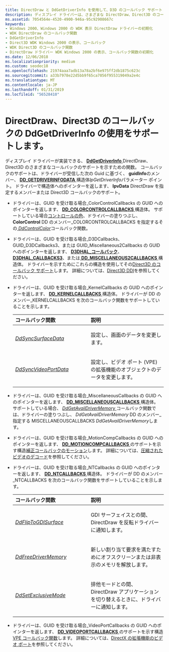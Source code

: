 ```yaml
---
title: DirectDraw と DdGetDriverInfo を使用して、D3D のコールバック サポート
description: ディスプレイ ドライバーは、さまざまな DirectDraw、Direct3D のコールバック サポートを示すため DdGetDriverInfo 関数を実装できます。
ms.assetid: 7054564e-4520-4900-946a-95c92908667c
keywords:
- Windows 2000、Windows 2000 の WDK 表示 DirectDraw ドライバーの初期化
- WDK DirectDraw のコールバック関数
- DdGetDriverInfo
- Direct3D WDK Windows 2000 の表示、コールバック
- WDK Direct3D のコールバック関数
- DirectDraw ドライバー WDK Windows 2000 の表示、コールバック関数の初期化
ms.date: 12/06/2018
ms.localizationpriority: medium
ms.custom: seodec18
ms.openlocfilehash: 21974aaa7adb13a78a2bf6e975ff2db1875c623c
ms.sourcegitcommit: a33b7978e22d5bb9f65ca7056f955319049a2e4c
ms.translationtype: MT
ms.contentlocale: ja-JP
ms.lasthandoff: 01/31/2019
ms.locfileid: "56528410"
---
```

# <a name="directdraw-and-direct3d-callback-support-using-ddgetdriverinfo"></a>DirectDraw、Direct3D のコールバックの DdGetDriverInfo の使用をサポートします。

ディスプレイ ドライバーが実装できる、 [ **DdGetDriverInfo** ](https://msdn.microsoft.com/library/windows/hardware/ff549404) DirectDraw、Direct3D のさまざまなコールバックのサポートを示すための関数。 コールバックのサポートは、ドライバーが受信した次の Guid に基づく、 **guidInfo**のメンバー、 [ **DD\_GETDRIVERINFODATA** ](https://msdn.microsoft.com/library/windows/hardware/ff551550)構造体*lpGetDriverInfo*パラメーター ポイント。 ドライバーで構造体へのポインターを返します、 **lpvData** DirectDraw を指定するメンバーまたは Direct3D コールバックのサポート。

- ドライバーは、GUID を受け取る場合\_ColorControlCallbacks の GUID へのポインターを返します、 [ **DD\_COLORCONTROLCALLBACKS** ](https://msdn.microsoft.com/library/windows/hardware/ff550521)構造体。 サポートしている場合[コントロールの色](color-control-initialization.md)、ドライバーの塗りつぶし、 **ColorControl** DD のメンバー\_COLORCONTROLCALLBACKS を指定するその[ *DdControlColor*](https://msdn.microsoft.com/library/windows/hardware/ff549244)コールバック関数。

- ドライバーは、GUID を受け取る場合\_D3DCallbacks、GUID\_D3DCallbacks3、または GUID\_Miscellaneous2Callbacks の GUID へのポインターを返します、 [ **D3DHAL\_コールバック**](https://msdn.microsoft.com/library/windows/hardware/ff544716)、 [ **D3DHAL\_CALLBACKS3**](https://msdn.microsoft.com/library/windows/hardware/ff544723)、または[ **DD\_MISCELLANEOUS2CALLBACKS** ](https://msdn.microsoft.com/library/windows/hardware/ff551645)構造体。 ドライバーを示すためにこれらの構造を使用してその[Direct3D のコールバック サポート](driver-functions-to-support-direct3d.md)します。 詳細については、[Direct3D DDI](direct3d.md)を参照してください。

- ドライバーは、GUID を受け取る場合\_KernelCallbacks の GUID へのポインターを返します、 [ **DD\_KERNELCALLBACKS** ](https://msdn.microsoft.com/library/windows/hardware/ff551633)構造体。 ドライバーが DD のメンバー\_KERNELCALLBACKS を次のコールバック関数をサポートしていることを示します。

  <table>
  <colgroup>
  <col width="50%" />
  <col width="50%" />
  </colgroup>
  <thead>
  <tr class="header">
  <th align="left">コールバック関数</th>
  <th align="left">説明</th>
  </tr>
  </thead>
  <tbody>
  <tr class="odd">
  <td align="left"><p><a href="https://msdn.microsoft.com/library/windows/hardware/ff550345" data-raw-source="[&lt;em&gt;DdSyncSurfaceData&lt;/em&gt;](https://msdn.microsoft.com/library/windows/hardware/ff550345)"><em>DdSyncSurfaceData</em></a></p></td>
  <td align="left"><p>設定し、画面のデータを変更します。</p></td>
  </tr>
  <tr class="even">
  <td align="left"><p><a href="https://msdn.microsoft.com/library/windows/hardware/ff550350" data-raw-source="[&lt;em&gt;DdSyncVideoPortData&lt;/em&gt;](https://msdn.microsoft.com/library/windows/hardware/ff550350)"><em>DdSyncVideoPortData</em></a></p></td>
  <td align="left"><p>設定し、ビデオ ポート (VPE) の拡張機能のオブジェクトのデータを変更します。</p></td>
  </tr>
  </tbody>
  </table>

- ドライバーは、GUID を受け取る場合\_MiscellaneousCallbacks の GUID へのポインターを返します、 [ **DD\_MISCELLANEOUSCALLBACKS** ](https://msdn.microsoft.com/library/windows/hardware/ff551657)構造体。 サポートしている場合、 [ *DdGetAvailDriverMemory* ](https://msdn.microsoft.com/library/windows/hardware/ff549377)コールバック関数では、ドライバーの塗りつぶし、 *DdGetAvailDriverMemory* DD のメンバー\_指定する MISCELLANEOUSCALLBACKS *DdGetAvailDriverMemory*します。

- ドライバーは、GUID を受け取る場合\_MotionCompCallbacks の GUID へのポインターを返します、 [ **DD\_MOTIONCOMPCALLBACKS** ](https://msdn.microsoft.com/library/windows/hardware/ff551660) のサポートを示す構造[補正コールバックのモーション](motion-compensation-callbacks.md)します。 詳細については、[圧縮されたビデオのデコード](compressed-video-decoding.md)を参照してください。

- ドライバーは、GUID を受け取る場合\_NTCallbacks の GUID へのポインターを返します、 [ **DD\_NTCALLBACKS** ](https://msdn.microsoft.com/library/windows/hardware/ff551673)構造体。 ドライバーが DD のメンバー\_NTCALLBACKS を次のコールバック関数をサポートしていることを示します。

  <table>
  <colgroup>
  <col width="50%" />
  <col width="50%" />
  </colgroup>
  <thead>
  <tr class="header">
  <th align="left">コールバック関数</th>
  <th align="left">説明</th>
  </tr>
  </thead>
  <tbody>
  <tr class="odd">
  <td align="left"><p><a href="https://msdn.microsoft.com/library/windows/hardware/ff549335" data-raw-source="[&lt;em&gt;DdFlipToGDISurface&lt;/em&gt;](https://msdn.microsoft.com/library/windows/hardware/ff549335)"><em>DdFlipToGDISurface</em></a></p></td>
  <td align="left"><p>GDI サーフェイスとの間、DirectDraw を反転ドライバーに通知します。</p></td>
  </tr>
  <tr class="even">
  <td align="left"><p><a href="https://msdn.microsoft.com/library/windows/hardware/ff549360" data-raw-source="[&lt;em&gt;DdFreeDriverMemory&lt;/em&gt;](https://msdn.microsoft.com/library/windows/hardware/ff549360)"><em>DdFreeDriverMemory</em></a></p></td>
  <td align="left"><p>新しい割り当て要求を満たすためにオフスクリーンまたは非表示のメモリを解放します。</p></td>
  </tr>
  <tr class="odd">
  <td align="left"><p><a href="https://msdn.microsoft.com/library/windows/hardware/ff550305" data-raw-source="[&lt;em&gt;DdSetExclusiveMode&lt;/em&gt;](https://msdn.microsoft.com/library/windows/hardware/ff550305)"><em>DdSetExclusiveMode</em></a></p></td>
  <td align="left"><p>排他モードとの間、DirectDraw アプリケーションを切り替えるときに、ドライバーに通知します。</p></td>
  </tr>
  </tbody>
  </table>

     

<!-- -->

-   ドライバーは、GUID を受け取る場合\_VideoPortCallbacks の GUID へのポインターを返します、 [ **DD\_VIDEOPORTCALLBACKS** ](https://msdn.microsoft.com/library/windows/hardware/ff551758) のサポートを示す構造[VPE コールバック関数](vpe-callback-functions.md)します。 詳細については、[DirectX の拡張機能のビデオ ポート](video-port-extensions-to-directx.md)を参照してください。

 

 





